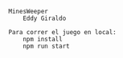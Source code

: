 



    MinesWeeper
        Eddy Giraldo

    Para correr el juego en local:
        npm install
        npm run start


